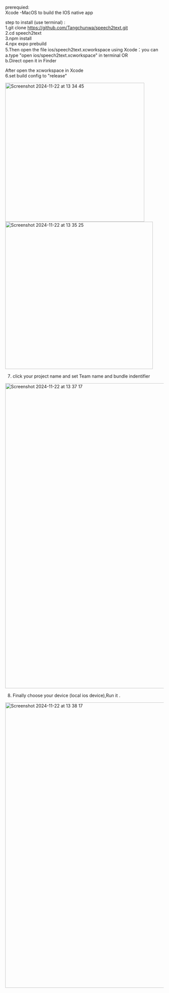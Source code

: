 prerequied:<br>
Xcode -MacOS to build the IOS native app<br>

step to install (use terminal) :<br>
1.git clone https://github.com/Tangchunwa/speech2text.git <br>
2.cd speech2text<br>
3.npm install<br>
4.npx expo prebuild<br>
5.Then open the file  ios/speech2text.xcworkspace using Xcode：you can a.type "open ios/speech2text.xcworkspace" in terminal  OR<br>
        b.Direct open it in Finder <br>

After open the xcworkspace in Xcode <br>
6.set build config to "release"<br>

<img width="442" alt="Screenshot 2024-11-22 at 13 34 45" src="https://github.com/user-attachments/assets/ed00dd98-28b0-494f-b1f8-553c9dbc4f02"><br>
<img width="469" alt="Screenshot 2024-11-22 at 13 35 25" src="https://github.com/user-attachments/assets/d25e5f9d-5a17-4d4a-9a4c-b46d0256ce8e"><br>


7. click your project name and set Team name and bundle indentifier<br>

<img width="971" alt="Screenshot 2024-11-22 at 13 37 17" src="https://github.com/user-attachments/assets/f90d344e-3215-4dbb-936c-d2ae40d0bfbc"><br>

8. Finally choose your device (local ios device),Run it .<br>

<img width="908" alt="Screenshot 2024-11-22 at 13 38 17" src="https://github.com/user-attachments/assets/979d0bd9-bc10-45f8-90c6-fd5f9548408c">
<br>




